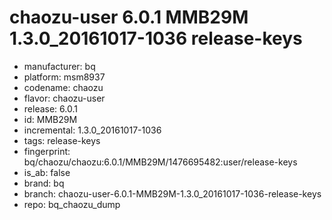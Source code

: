 # chaozu-user 6.0.1 MMB29M 1.3.0_20161017-1036 release-keys
- manufacturer: bq
- platform: msm8937
- codename: chaozu
- flavor: chaozu-user
- release: 6.0.1
- id: MMB29M
- incremental: 1.3.0_20161017-1036
- tags: release-keys
- fingerprint: bq/chaozu/chaozu:6.0.1/MMB29M/1476695482:user/release-keys
- is_ab: false
- brand: bq
- branch: chaozu-user-6.0.1-MMB29M-1.3.0_20161017-1036-release-keys
- repo: bq_chaozu_dump

